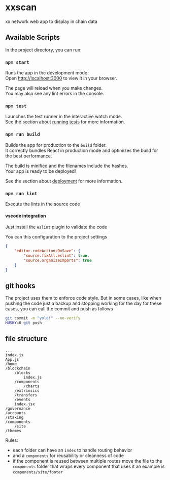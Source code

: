 # xxscan

xx network web app to display in chain data

## Available Scripts

In the project directory, you can run:

### `npm start`

Runs the app in the development mode.\
Open [http://localhost:3000](http://localhost:3000) to view it in your browser.

The page will reload when you make changes.\
You may also see any lint errors in the console.

### `npm test`

Launches the test runner in the interactive watch mode.\
See the section about [running tests](https://facebook.github.io/create-react-app/docs/running-tests) for more information.

### `npm run build`

Builds the app for production to the `build` folder.\
It correctly bundles React in production mode and optimizes the build for the best performance.

The build is minified and the filenames include the hashes.\
Your app is ready to be deployed!

See the section about [deployment](https://facebook.github.io/create-react-app/docs/deployment) for more information.

### `npm run lint`

Execute the lints in the source code

#### vscode integration

Just install the `eslint` plugin to validate the code

You can this configuration to the project settings

``` json
{
    "editor.codeActionsOnSave": {
        "source.fixAll.eslint": true,
        "source.organizeImports": true
    }
}
```

## git hooks

The project uses them to enforce code style. But in some cases, like when pushing the code just a backup and stopping working for the day for these cases, you can call the commit and push as follows

``` sh
git commit -m "yolo!" --no-verify
HUSKY=0 git push
```

## file structure

    ...
    index.js
    App.js
    /home
    /blockchain
        /blocks
            index.js
        /components
            /charts
        /extrinsics
        /transfers
        /events
        index.jsx
    /governance
    /accounts
    /staking
    /components
        /site
    /themes

Rules:

- each folder can have an `index` to handle routing behavior
- and a `components` for reusability or cleanness of code
- if the component is reused between multiple routes move the file to the `components` folder that wraps every component that uses it
  an example is `components/site/footer`

